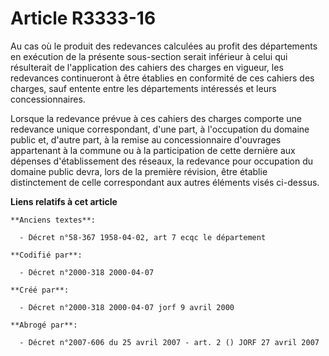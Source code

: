 # Article R3333-16

Au cas où le produit des redevances calculées au profit des départements en exécution de la présente sous-section serait
inférieur à celui qui résulterait de l'application des cahiers des charges en vigueur, les redevances continueront à être
établies en conformité de ces cahiers des charges, sauf entente entre les départements intéressés et leurs concessionnaires.

Lorsque la redevance prévue à ces cahiers des charges comporte une redevance unique correspondant, d'une part, à l'occupation
du domaine public et, d'autre part, à la remise au concessionnaire d'ouvrages appartenant à la commune ou à la participation
de cette dernière aux dépenses d'établissement des réseaux, la redevance pour occupation du domaine public devra, lors de la
première révision, être établie distinctement de celle correspondant aux autres éléments visés ci-dessus.

**Liens relatifs à cet article**

	**Anciens textes**:

	  - Décret n°58-367 1958-04-02, art 7 ecqc le département

	**Codifié par**:

	  - Décret n°2000-318 2000-04-07

	**Créé par**:

	  - Décret n°2000-318 2000-04-07 jorf 9 avril 2000

	**Abrogé par**:

	  - Décret n°2007-606 du 25 avril 2007 - art. 2 () JORF 27 avril 2007
